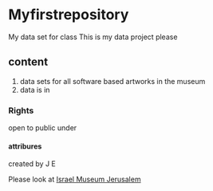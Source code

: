 # Myfirstrepository
My data set for class
This is my data project please

## content
1. data sets for all software based artworks in the museum
2. data is in

### Rights
open to public under 

#### attribures
created by J E

Please look at [Israel Museum Jerusalem](https://www.imj.org.il/en)